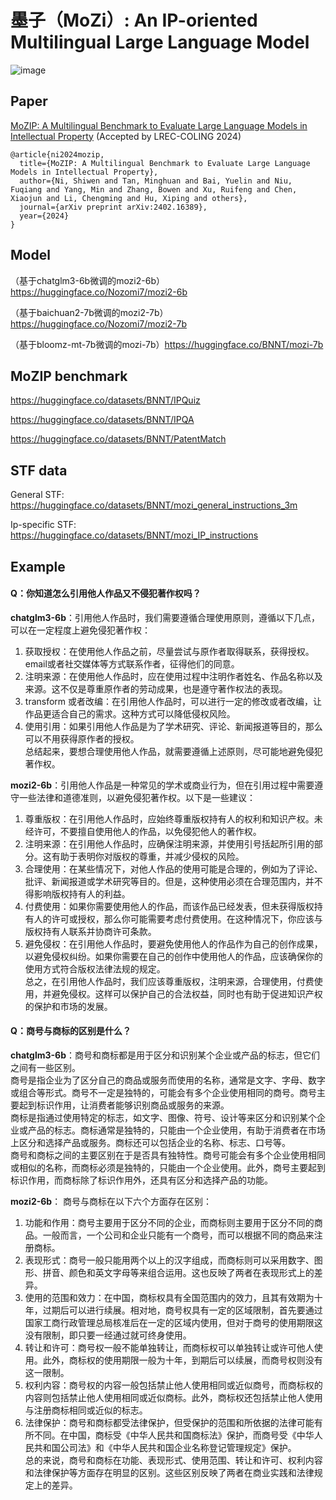 # 墨子（MoZi）: An IP-oriented Multilingual Large Language Model
![image](https://github.com/AI-for-Science/MoZi/assets/56249874/0d0f8faa-4074-4748-b395-481517aea34e)

## Paper
[MoZIP: A Multilingual Benchmark to Evaluate Large Language Models in Intellectual Property](https://arxiv.org/abs/2402.16389) (Accepted by LREC-COLING 2024)
```
@article{ni2024mozip,
  title={MoZIP: A Multilingual Benchmark to Evaluate Large Language Models in Intellectual Property},
  author={Ni, Shiwen and Tan, Minghuan and Bai, Yuelin and Niu, Fuqiang and Yang, Min and Zhang, Bowen and Xu, Ruifeng and Chen, Xiaojun and Li, Chengming and Hu, Xiping and others},
  journal={arXiv preprint arXiv:2402.16389},
  year={2024}
}
```

## Model
（基于chatglm3-6b微调的mozi2-6b）https://huggingface.co/Nozomi7/mozi2-6b

（基于baichuan2-7b微调的mozi2-7b）https://huggingface.co/Nozomi7/mozi2-7b

（基于bloomz-mt-7b微调的mozi-7b）https://huggingface.co/BNNT/mozi-7b

## MoZIP benchmark
https://huggingface.co/datasets/BNNT/IPQuiz

https://huggingface.co/datasets/BNNT/IPQA

https://huggingface.co/datasets/BNNT/PatentMatch

## STF data
General STF: https://huggingface.co/datasets/BNNT/mozi_general_instructions_3m

Ip-specific STF: https://huggingface.co/datasets/BNNT/mozi_IP_instructions

## Example
#### Q：你知道怎么引用他人作品又不侵犯著作权吗？

**chatglm3-6b**：引用他人作品时，我们需要遵循合理使用原则，遵循以下几点，可以在一定程度上避免侵犯著作权：  
1. 获取授权：在使用他人作品之前，尽量尝试与原作者取得联系，获得授权。email或者社交媒体等方式联系作者，征得他们的同意。  
2. 注明来源：在使用他人作品时，应在使用过程中注明作者姓名、作品名称以及来源。这不仅是尊重原作者的劳动成果，也是遵守著作权法的表现。  
3. transform 或者改编：在引用他人作品时，可以进行一定的修改或者改编，让作品更适合自己的需求。这种方式可以降低侵权风险。  
4. 使用引用：如果引用他人作品是为了学术研究、评论、新闻报道等目的，那么可以不用获得原作者的授权。  
总结起来，要想合理使用他人作品，就需要遵循上述原则，尽可能地避免侵犯著作权。  

**mozi2-6b**：引用他人作品是一种常见的学术或商业行为，但在引用过程中需要遵守一些法律和道德准则，以避免侵犯著作权。以下是一些建议：  
1. 尊重版权：在引用他人作品时，应始终尊重版权持有人的权利和知识产权。未经许可，不要擅自使用他人的作品，以免侵犯他人的著作权。  
2. 注明来源：在引用他人作品时，应确保注明来源，并使用引号括起所引用的部分。这有助于表明你对版权的尊重，并减少侵权的风险。  
3. 合理使用：在某些情况下，对他人作品的使用可能是合理的，例如为了评论、批评、新闻报道或学术研究等目的。但是，这种使用必须在合理范围内，并不得影响版权持有人的利益。  
4. 付费使用：如果你需要使用他人的作品，而该作品已经发表，但未获得版权持有人的许可或授权，那么你可能需要考虑付费使用。在这种情况下，你应该与版权持有人联系并协商许可条款。  
5. 避免侵权：在引用他人作品时，要避免使用他人的作品作为自己的创作成果，以避免侵权纠纷。如果你需要在自己的创作中使用他人的作品，应该确保你的使用方式符合版权法律法规的规定。  
总之，在引用他人作品时，我们应该尊重版权，注明来源，合理使用，付费使用，并避免侵权。这样可以保护自己的合法权益，同时也有助于促进知识产权的保护和市场的发展。  

#### Q：商号与商标的区别是什么？

**chatglm3-6b**：商号和商标都是用于区分和识别某个企业或产品的标志，但它们之间有一些区别。  
商号是指企业为了区分自己的商品或服务而使用的名称，通常是文字、字母、数字或组合等形式。商号不一定是独特的，可能会有多个企业使用相同的商号。商号主要起到标识作用，让消费者能够识别商品或服务的来源。  
商标是指通过使用特定的标志，如文字、图像、符号、设计等来区分和识别某个企业或产品的标志。商标通常是独特的，只能由一个企业使用，有助于消费者在市场上区分和选择产品或服务。商标还可以包括企业的名称、标志、口号等。  
商号和商标之间的主要区别在于是否具有独特性。商号可能会有多个企业使用相同或相似的名称，而商标必须是独特的，只能由一个企业使用。此外，商号主要起到标识作用，而商标除了标识作用外，还具有区分和选择产品的功能。

**mozi2-6b**：
商号与商标在以下六个方面存在区别：
1. 功能和作用：商号主要用于区分不同的企业，而商标则主要用于区分不同的商品。一般而言，一个公司和企业只能有一个商号，而可以根据不同的商品来注册商标。
2. 表现形式：商号一般只能用两个以上的汉字组成，而商标则可以采用数字、图形、拼音、颜色和英文字母等来组合运用。这也反映了两者在表现形式上的差异。
3. 使用的范围和效力：在中国，商标权具有全国范围内的效力，且其有效期为十年，过期后可以进行续展。相对地，商号权具有一定的区域限制，首先要通过国家工商行政管理总局核准后在一定的区域内使用，但对于商号的使用期限这没有限制，即只要一经通过就可终身使用。
4. 转让和许可：商号权一般不能单独转让，而商标权可以单独转让或许可他人使用。此外，商标权的使用期限一般为十年，到期后可以续展，而商号权则没有这一限制。
5. 权利内容：商号权的内容一般包括禁止他人使用相同或近似商号，而商标权的内容则包括禁止他人使用相同或近似商标。此外，商标权还包括禁止他人使用与注册商标相同或近似的标志。
6. 法律保护：商号和商标都受法律保护，但受保护的范围和所依据的法律可能有所不同。在中国，商标受《中华人民共和国商标法》保护，而商号受《中华人民共和国公司法》和《中华人民共和国企业名称登记管理规定》保护。  
总的来说，商号和商标在功能、表现形式、使用范围、转让和许可、权利内容和法律保护等方面存在明显的区别。这些区别反映了两者在商业实践和法律规定上的差异。



